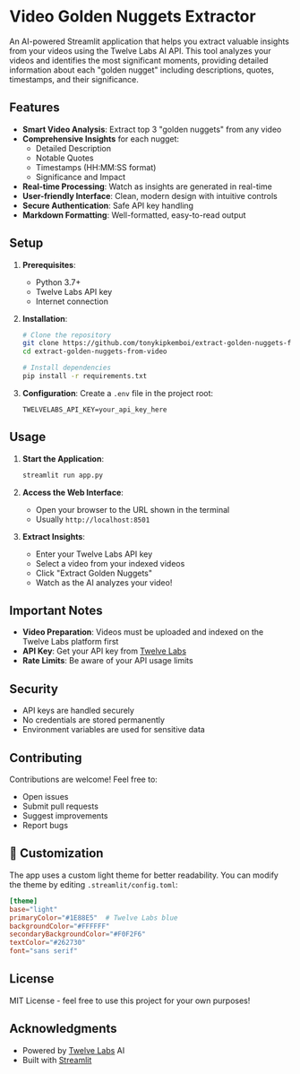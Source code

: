 # Video Golden Nuggets Extractor 

An AI-powered Streamlit application that helps you extract valuable insights from your videos using the Twelve Labs AI API. This tool analyzes your videos and identifies the most significant moments, providing detailed information about each "golden nugget" including descriptions, quotes, timestamps, and their significance.

## Features

- **Smart Video Analysis**: Extract top 3 "golden nuggets" from any video
- **Comprehensive Insights** for each nugget:
  - Detailed Description
  - Notable Quotes
  - Timestamps (HH:MM:SS format)
  - Significance and Impact
- **Real-time Processing**: Watch as insights are generated in real-time
- **User-friendly Interface**: Clean, modern design with intuitive controls
- **Secure Authentication**: Safe API key handling
- **Markdown Formatting**: Well-formatted, easy-to-read output

## Setup

1. **Prerequisites**:
   - Python 3.7+
   - Twelve Labs API key
   - Internet connection

2. **Installation**:
   ```bash
   # Clone the repository
   git clone https://github.com/tonykipkemboi/extract-golden-nuggets-from-video.git
   cd extract-golden-nuggets-from-video

   # Install dependencies
   pip install -r requirements.txt
   ```

3. **Configuration**:
   Create a `.env` file in the project root:
   ```
   TWELVELABS_API_KEY=your_api_key_here
   ```

## Usage

1. **Start the Application**:
   ```bash
   streamlit run app.py
   ```

2. **Access the Web Interface**:
   - Open your browser to the URL shown in the terminal
   - Usually `http://localhost:8501`

3. **Extract Insights**:
   - Enter your Twelve Labs API key
   - Select a video from your indexed videos
   - Click "Extract Golden Nuggets"
   - Watch as the AI analyzes your video!

## Important Notes

- **Video Preparation**: Videos must be uploaded and indexed on the Twelve Labs platform first
- **API Key**: Get your API key from [Twelve Labs](https://twelvelabs.io/signup)
- **Rate Limits**: Be aware of your API usage limits

## Security

- API keys are handled securely
- No credentials are stored permanently
- Environment variables are used for sensitive data

## Contributing

Contributions are welcome! Feel free to:
- Open issues
- Submit pull requests
- Suggest improvements
- Report bugs

## 🎨 Customization

The app uses a custom light theme for better readability. You can modify the theme by editing `.streamlit/config.toml`:
```toml
[theme]
base="light"
primaryColor="#1E88E5"  # Twelve Labs blue
backgroundColor="#FFFFFF"
secondaryBackgroundColor="#F0F2F6"
textColor="#262730"
font="sans serif"
```

## License

MIT License - feel free to use this project for your own purposes!

## Acknowledgments

- Powered by [Twelve Labs](https://twelvelabs.io) AI
- Built with [Streamlit](https://streamlit.io)

